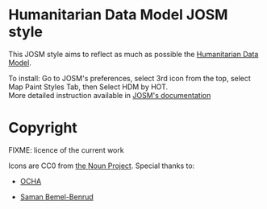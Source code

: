 # Humanitarian Data Model JOSM style

This JOSM style aims to reflect as much as possible the [Humanitarian Data Model](http://wiki.openstreetmap.org/wiki/Humanitarian_OSM_Tags).


To install: 
Go to JOSM's preferences, select 3rd icon from the top, select Map Paint Styles Tab, then Select HDM by HOT.  
More detailed instruction available in [JOSM's documentation](http://josm.openstreetmap.de/wiki/Styles)

# Copyright

FIXME: licence of the current work

Icons are CC0 from [the Noun Project](http://thenounproject.com).
Special thanks to:

- [OCHA](http://thenounproject.com/ochaavmu/)

- [Saman Bemel-Benrud](http://thenounproject.com/samanbb/)
